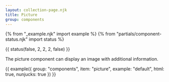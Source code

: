 ```yaml
---
layout: collection-page.njk
title: Picture
group: components
---
```


{% from "_example.njk" import example %}
{% from "partials/component-status.njk" import status %}

{{ status(false, 2, 2, 2, false) }}

The picture component can display an image with additional information.

{{ example({ group: "components", item: "picture", example: "default", html: true, nunjucks: true }) }}
